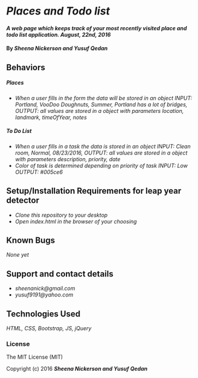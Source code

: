 # _Places  and Todo list_

#### _A web page which keeps track of your most recently visited place and todo list application. August, 22nd, 2016_

#### By _**Sheena Nickerson and Yusuf Qedan**_

## Behaviors
##### Places
* _When a user fills in the form the data will be stored in an object INPUT: Portland, VooDoo Doughnuts, Summer, Portland has a lot of bridges, OUTPUT: all values are stored in a object with parameters location, landmark, timeOfYear, notes_

##### To Do List
* _When a user fills in a task the data is stored in an object INPUT: Clean room, Normal, 08/23/2016, OUTPUT: all values are stored in a object with parameters description, priority, date_
* _Color of task is determined depending on priority of task INPUT: Low OUTPUT: #005ce6_

## Setup/Installation Requirements for leap year detector
* _Clone this repository to your desktop_
* _Open index.html in the browser of your choosing_

## Known Bugs
_None yet_

## Support and contact details
* _sheenanick@gmail.com_
* _yusuf9191@yahoo.com_

## Technologies Used
_HTML,
CSS,
Bootstrap,
JS,
jQuery_

### License
The MIT License (MIT)

Copyright (c) 2016 **_Sheena Nickerson and Yusuf Qedan_**
